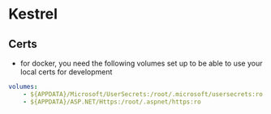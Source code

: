 # Kestrel

## Certs
- for docker, you need the following volumes set up to be able to use your local certs for development
```yml
volumes:
    - ${APPDATA}/Microsoft/UserSecrets:/root/.microsoft/usersecrets:ro
    - ${APPDATA}/ASP.NET/Https:/root/.aspnet/https:ro
```